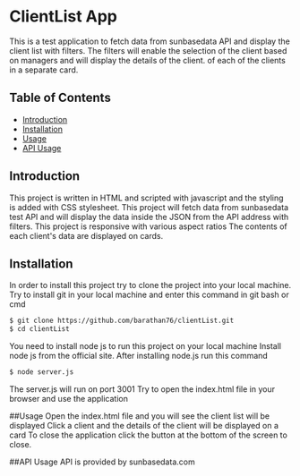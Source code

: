# ClientList App

This is a test application to fetch data from sunbasedata API and display the client list with filters.
The filters will enable the selection of the client based on managers and will display the details of the client.
of each of the clients in a separate card.

## Table of Contents

- [Introduction](#introduction)
- [Installation](#installation)
- [Usage](#usage)
- [API Usage](#api-usage)

## Introduction

This project is written in HTML and scripted with javascript and the styling is added with CSS stylesheet. 
This project will fetch data from sunbasedata test API and will display the data inside the JSON from the API address with filters.
This project is responsive with various aspect ratios
The contents of each client's data are displayed on cards.


## Installation

In order to install this project try to clone the project into your local machine.
Try to install git in your local machine and enter this command in git bash or cmd
```bash
$ git clone https://github.com/barathan76/clientList.git
$ cd clientList
```

You need to install node js to run this project on your local machine
Install node js from the official site.
After installing node.js run this command

```bash
$ node server.js
```

The server.js will run on port 3001
Try to open the index.html file in your browser and use the application

##Usage
Open the index.html file and you will see the client list will be displayed
Click a client and the details of the client will be displayed on a card
To close the application click the button at the bottom of the screen to close.

##API Usage
API is provided by sunbasedata.com 
